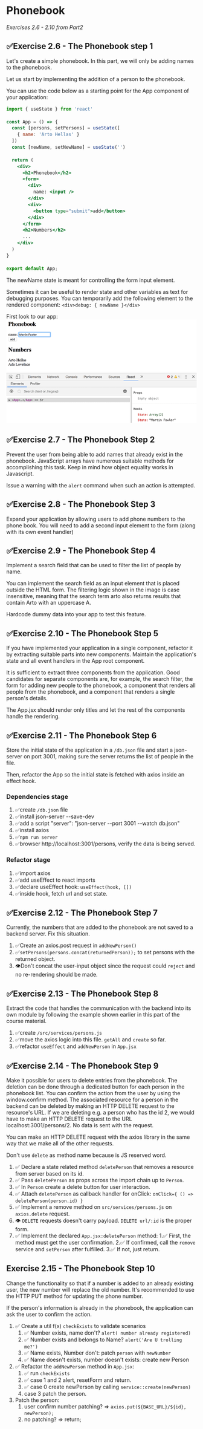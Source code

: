 # Phonebook
_Exercises 2.6 - 2.10 from Part2_

## ✅Exercise 2.6 - The Phonebook step 1
Let's create a simple phonebook. In this part, we will only be adding names to the phonebook.

Let us start by implementing the addition of a person to the phonebook.

You can use the code below as a starting point for the App component of your application:
```jsx
import { useState } from 'react'

const App = () => {
  const [persons, setPersons] = useState([
    { name: 'Arto Hellas' }
  ]) 
  const [newName, setNewName] = useState('')

  return (
    <div>
      <h2>Phonebook</h2>
      <form>
        <div>
          name: <input />
        </div>
        <div>
          <button type="submit">add</button>
        </div>
      </form>
      <h2>Numbers</h2>
      ...
    </div>
  )
}

export default App;
```
The newName state is meant for controlling the form input element.

Sometimes it can be useful to render state and other variables as text for debugging purposes. You can temporarily add the following element to the rendered component: `<div>debug: { newName }</div>`

First look to our app:
![image](./src/assets/view-2.6.png)

## ✅Exercise 2.7 - The Phonebook Step 2
Prevent the user from being able to add names that already exist in the phonebook. JavaScript arrays have numerous suitable methods for accomplishing this task. Keep in mind how object equality works in Javascript.

Issue a warning with the `alert` command when such an action is attempted.

## ✅Exercise 2.8 - The Phonebook Step 3
Expand your application by allowing users to add phone numbers to the phone book. You will need to add a second input element to the form (along with its own event handler)

## ✅Exercise 2.9 - The Phonebook Step 4
Implement a search field that can be used to filter the list of people by name.

You can implement the search field as an input element that is placed outside the HTML form. The filtering logic shown in the image is case insensitive, meaning that the search term arto also returns results that contain Arto with an uppercase A.

Hardcode dummy data into your app to test this feature.

## ✅Exercise 2.10 - The Phonebook Step 5
If you have implemented your application in a single component, refactor it by extracting suitable parts into new components. Maintain the application's state and all event handlers in the App root component.

It is sufficient to extract three components from the application. Good candidates for separate components are, for example, the search filter, the form for adding new people to the phonebook, a component that renders all people from the phonebook, and a component that renders a single person's details.

The App.jsx should render only titles and let the rest of the components handle the rendering. 

## ✅Exercise 2.11 - The Phonebook Step 6
Store the initial state of the application in a `/db.json` file and start a json-server on port 3001, making sure the server returns the list of people in the file.

Then, refactor the App so the initial state is fetched with axios inside an effect hook.

### Dependencies stage
1. ✅create `/db.json` file
2. ✅install json-server --save-dev
3. ✅add a script "server": "json-server --port 3001 --watch db.json"
4. ✅install axios
5. ✅`npm run server`
6. ✅browser http://localhost:3001/persons, verify the data is being served.

### Refactor stage
1. ✅import axios
2. ✅add useEffect to react imports
3. ✅declare useEffect hook: `useEffect(hook, [])`
4. ✅inside hook, fetch url and set state.

## ✅Exercise 2.12 - The Phonebook Step 7
Currently, the numbers that are added to the phonebook are not saved to a backend server. Fix this situation.

1. ✅Create an axios.post request in `addNewPerson()`
2. ✅`setPersons(persons.concat(returnedPerson));` to set persons with the returned object. 
3. 👁️Don't concat the user-input object since the request could `reject` and no re-rendering should be made.

## ✅Exercise 2.13 - The Phonebook Step 8
Extract the code that handles the communication with the backend into its own module by following the example shown earlier in this part of the course material.

1. ✅create `/src/services/persons.js`
2. ✅move the axios logic into this file. `getAll` and `create` so far.
3. ✅refactor `useEffect` and `addNewPerson` in `App.jsx`

## ✅Exercise 2.14 - The Phonebook Step 9
Make it possible for users to delete entries from the phonebook. The deletion can be done through a dedicated button for each person in the phonebook list. You can confirm the action from the user by using the window.confirm method. The associated resource for a person in the backend can be deleted by making an HTTP DELETE request to the resource's URL. If we are deleting e.g. a person who has the id 2, we would have to make an HTTP DELETE request to the URL localhost:3001/persons/2. No data is sent with the request.

You can make an HTTP DELETE request with the axios library in the same way that we make all of the other requests.

Don't use `delete` as method name because is JS reserved word.

1. ✅ Declare a state related method `deletePerson` that removes a resource from server based on its id.
2. ✅ Pass `deletePerson` as props across the import chain up to `Person`.
3. ✅ In `Person` create a delete button for user interaction.
4. ✅ Attach `deletePerson` as callback handler for onClick: `onClick={ () => deletePerson(person.id) }`
5. ✅ Implement a remove method on `src/services/persons.js` on `axios.delete` request.
6. 👁️ `DELETE` requests doesn't carry payload. `DELETE url/:id` is the proper form.
7. ✅ Implement the declared `App.jsx:deletePerson`  method:
   1.✅ First, the method must get the user confirmation.
   2.✅ If confirmed, call the `remove` service and `setPerson` after fulfilled.
   3.✅ If not, just return.

## Exercise 2.15 - The Phonebook Step 10
Change the functionality so that if a number is added to an already existing user, the new number will replace the old number. It's recommended to use the HTTP PUT method for updating the phone number.

If the person's information is already in the phonebook, the application can ask the user to confirm the action.

1. ✅ Create a util f(x) `checkExists` to validate scenarios
   1. ✅ Number exists, name don't? `alert( number already registered)`
   2. ✅ Number exists and belongs to Name? `alert('Are U trolling me?')`
   3. ✅ Name exists, Number don't: patch `person` with `newNumber`
   4. ✅ Name doesn't exists, number doesn't exists: create new Person
2. ✅ Refactor the `addNewPerson` method in `App.jsx`:
   1. ✅ run `checkExists`
   2. ✅ case 1 and 2 alert, resetForm and return.
   3. ✅ case 0 create newPerson by calling `service::create(newPerson)`
   4. case 3 patch the person.
3. Patch the person:
   1. user confirm number patching?  => `axios.put(${BASE_URL}/${id}, newPerson);`
   2. no patching? => return;